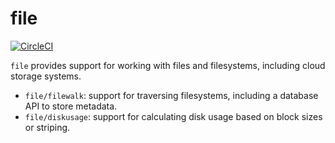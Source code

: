 # file

[![CircleCI](https://circleci.com/gh/cloudengio/go.pkgs.svg?style=svg)](https://circleci.com/gh/cloudengio/go.pkgs)

`file` provides support for working with files and filesystems, including cloud storage systems.

- `file/filewalk`: support for traversing filesystems, including a database API to store metadata.
- `file/diskusage`: support for calculating disk usage based on block sizes or striping.
